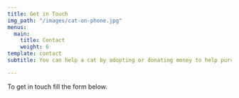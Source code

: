 ```yaml
---
title: Get in Touch
img_path: "/images/cat-on-phone.jpg"
menus:
  main:
    title: Contact
    weight: 6
template: contact
subtitle: You can help a cat by adopting or donating money to help purchase supplies

---
```

To get in touch fill the form below.